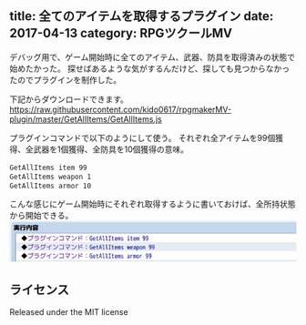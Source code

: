 title: 全てのアイテムを取得するプラグイン
date: 2017-04-13
category: RPGツクールMV
---

デバッグ用で、ゲーム開始時に全てのアイテム、武器、防具を取得済みの状態で始めたかった。
探せばあるような気がするんだけど、探しても見つからなかったのでプラグインを制作した。

下記からダウンロードできます。
<https://raw.githubusercontent.com/kido0617/rpgmakerMV-plugin/master/GetAlIItems/GetAllItems.js>

プラグインコマンドで以下のようにして使う。
それぞれ全アイテムを99個獲得、全武器を1個獲得、全防具を10個獲得の意味。

```
GetAllItems item 99
GetAllItems weapon 1
GetAllItems armor 10
```

こんな感じにゲーム開始時にそれぞれ取得するように書いておけば、全所持状態から開始できる。
![](/img/2017-04-13-get-all-items/get-all-items.png)


## ライセンス

Released under the MIT license